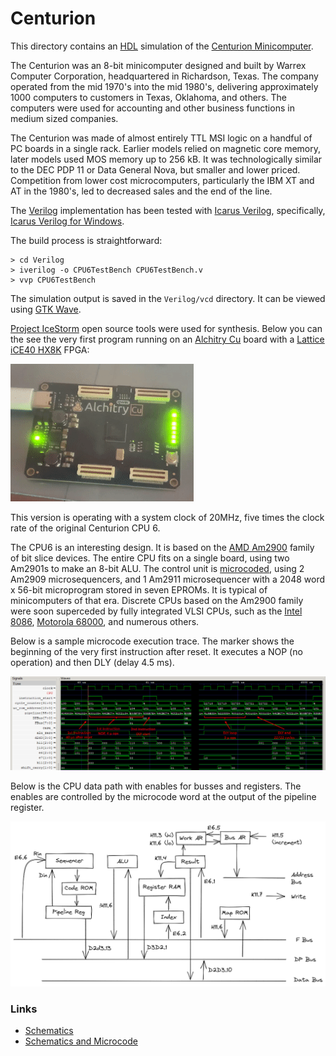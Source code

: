 # Centurion

This directory contains an [HDL](https://en.wikipedia.org/wiki/Hardware_description_language) simulation of the [Centurion Minicomputer](https://github.com/Nakazoto/CenturionComputer/wiki).

The Centurion was an 8-bit minicomputer designed and built by Warrex Computer Corporation, headquartered in Richardson, Texas. The company operated from the mid 1970's into the mid 1980's, delivering approximately 1000 computers to customers in Texas, Oklahoma, and others. The computers were used for accounting and other business functions in medium sized companies.

The Centurion was made of almost entirely TTL MSI logic on a handful of PC boards in a single rack. Earlier models relied on magnetic core memory, later models used MOS memory up to 256 kB. It was technologically similar to the DEC PDP 11 or Data General Nova, but smaller and lower priced. Competition from lower cost microcomputers, particularly the IBM XT and AT in the 1980's, led to decreased sales and the end of the line.

The [Verilog](https://en.wikipedia.org/wiki/Verilog) implementation has been tested with [Icarus Verilog](http://iverilog.icarus.com/), specifically, [Icarus Verilog for Windows](https://bleyer.org/icarus/).

The build process is straightforward:

```
> cd Verilog
> iverilog -o CPU6TestBench CPU6TestBench.v
> vvp CPU6TestBench
```

The simulation output is saved in the ```Verilog/vcd``` directory. It can be viewed using [GTK Wave](http://gtkwave.sourceforge.net/).

[Project IceStorm](https://clifford.at/icestorm) open source tools were used for synthesis. Below you can the see the very first program running on an [Alchitry Cu](https://alchitry.com/boards/cu) board with a [Lattice iCE40 HX8K](https://www.latticesemi.com/iCE40) FPGA:

![Centurion1](images/Centurion1.gif "Running code")

This version is operating with a system clock of 20MHz, five times the clock rate of the original Centurion CPU 6.

The CPU6 is an interesting design. It is based on the [AMD Am2900](https://en.wikipedia.org/wiki/AMD_Am2900) family of bit slice devices. The entire CPU fits on a single board, using two Am2901s to make an 8-bit ALU. The control unit is [microcoded](https://en.wikipedia.org/wiki/Microcode), using 2 Am2909 microsequencers, and 1 Am2911 microsequencer with a 2048 word x 56-bit microprogram stored in seven EPROMs. It is typical of minicomputers of that era. Discrete CPUs based on the Am2900 family were soon superceded by fully integrated VLSI CPUs, such as the [Intel 8086](https://en.wikipedia.org/wiki/Intel_8086), [Motorola 68000](https://en.wikipedia.org/wiki/Motorola_68000), and numerous others.

Below is a sample microcode execution trace. The marker shows the beginning of the very first instruction after reset. It executes a NOP (no operation) and then DLY (delay 4.5 ms).

![DCX Instruction](images/NOP_DLY.png "DCX Instruction Execution")

Below is the CPU data path with enables for busses and registers. The enables are controlled by the microcode word at the output of the pipeline register.

![Data path](images/Datapath.png "Data path")

### Links

 * [Schematics](https://github.com/Meisaka/CenMiniCom)
 * [Schematics and Microcode](https://github.com/sjsoftware/centurion-cpu6)
 